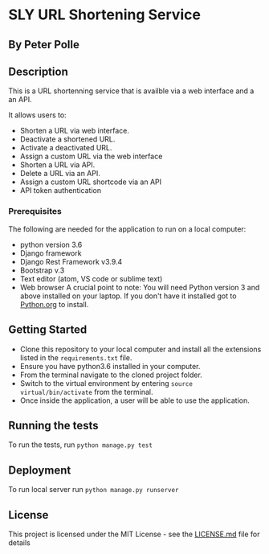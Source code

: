 # SLY URL Shortening Service

## By Peter Polle

## Description
This is a URL shortenning service that is availble via a web interface and a an API.

It allows users to:
* Shorten a URL via web interface.
* Deactivate a shortened URL.
* Activate a deactivated URL.
* Assign a custom URL via the web interface
* Shorten a URL via API.
* Delete a URL via an API.
* Assign a custom URL shortcode via an API
* API token authentication

### Prerequisites

The following are needed for the application to run on a local computer:
* python version 3.6
* Django framework
* Django Rest Framework v3.9.4
* Bootstrap v.3
* Text editor (atom, VS code or sublime text)
* Web browser
A crucial point to note: You will need Python version 3 and above installed on your laptop.
If you don't have it installed got to [Python.org](https://www.python.org/downloads/) to install.

## Getting Started
* Clone this repository to your local computer and install all the extensions listed in the ``requirements.txt`` file.
* Ensure you have python3.6 installed in your computer.
* From the terminal navigate to the cloned project folder.
* Switch to the virtual environment by entering  ```source virtual/bin/activate``` from the terminal. 
* Once inside the application, a user will be able to use the application.

## Running the tests

To run the tests, run ``python manage.py test``

## Deployment

To run local server run ``python manage.py runserver``



## License

This project is licensed under the MIT License - see the [LICENSE.md](LICENSE.md) file for details